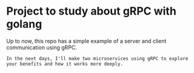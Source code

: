 Project to study about gRPC with golang
====

Up to now, this repo has a simple example of a server and client communication
using gRPC.

`In the next days, I'll make two microservices using gRPC to explore your benefits
and how it works more deeply.`
